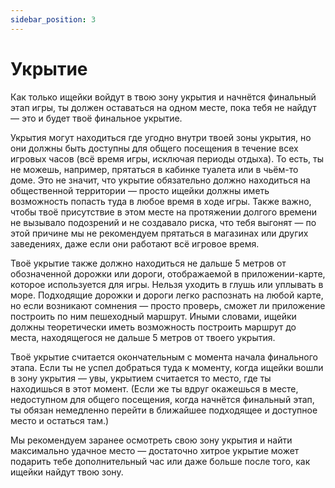 ```yaml
---
sidebar_position: 3
---
```


# Укрытие

Как только ищейки войдут в твою зону укрытия и начнётся финальный этап игры, ты должен оставаться на одном месте, пока тебя не найдут — это и будет твоё финальное укрытие.

Укрытия могут находиться где угодно внутри твоей зоны укрытия, но они должны быть доступны для общего посещения в течение всех игровых часов (всё время игры, исключая периоды отдыха). То есть, ты не можешь, например, прятаться в кабинке туалета или в чьём-то доме. Это не значит, что укрытие обязательно должно находиться на общественной территории — просто ищейки должны иметь возможность попасть туда в любое время в ходе игры. Также важно, чтобы твоё присутствие в этом месте на протяжении долгого времени не вызывало подозрений и не создавало риска, что тебя выгонят — по этой причине мы не рекомендуем прятаться в магазинах или других заведениях, даже если они работают всё игровое время.

Твоё укрытие также должно находиться не дальше 5 метров от обозначенной дорожки или дороги, отображаемой в приложении-карте, которое используется для игры. Нельзя уходить в глушь или уплывать в море. Подходящие дорожки и дороги легко распознать на любой карте, но если возникают сомнения — просто проверь, сможет ли приложение построить по ним пешеходный маршрут. Иными словами, ищейки должны теоретически иметь возможность построить маршрут до места, находящегося не дальше 5 метров от твоего укрытия.

Твоё укрытие считается окончательным с момента начала финального этапа. Если ты не успел добраться туда к моменту, когда ищейки вошли в зону укрытия — увы, укрытием считается то место, где ты находишься в этот момент. (Если же ты вдруг окажешься в месте, недоступном для общего посещения, когда начнётся финальный этап, ты обязан немедленно перейти в ближайшее подходящее и доступное место и остаться там.)

Мы рекомендуем заранее осмотреть свою зону укрытия и найти максимально удачное место — достаточно хитрое укрытие может подарить тебе дополнительный час или даже больше после того, как ищейки найдут твою зону.
